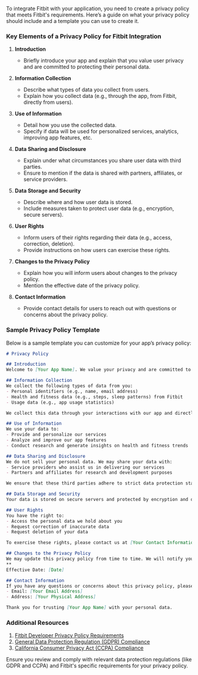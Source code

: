 To integrate Fitbit with your application, you need to create a privacy policy that meets Fitbit's requirements. Here’s a guide on what your privacy policy should include and a template you can use to create it.

### Key Elements of a Privacy Policy for Fitbit Integration

1. **Introduction**
   - Briefly introduce your app and explain that you value user privacy and are committed to protecting their personal data.

2. **Information Collection**
   - Describe what types of data you collect from users.
   - Explain how you collect data (e.g., through the app, from Fitbit, directly from users).

3. **Use of Information**
   - Detail how you use the collected data.
   - Specify if data will be used for personalized services, analytics, improving app features, etc.

4. **Data Sharing and Disclosure**
   - Explain under what circumstances you share user data with third parties.
   - Ensure to mention if the data is shared with partners, affiliates, or service providers.

5. **Data Storage and Security**
   - Describe where and how user data is stored.
   - Include measures taken to protect user data (e.g., encryption, secure servers).

6. **User Rights**
   - Inform users of their rights regarding their data (e.g., access, correction, deletion).
   - Provide instructions on how users can exercise these rights.

7. **Changes to the Privacy Policy**
   - Explain how you will inform users about changes to the privacy policy.
   - Mention the effective date of the privacy policy.

8. **Contact Information**
   - Provide contact details for users to reach out with questions or concerns about the privacy policy.

### Sample Privacy Policy Template

Below is a sample template you can customize for your app’s privacy policy:

```markdown
# Privacy Policy

## Introduction
Welcome to [Your App Name]. We value your privacy and are committed to protecting your personal data. This privacy policy outlines how we collect, use, and protect your information when you use our services in connection with Fitbit.

## Information Collection
We collect the following types of data from you:
- Personal identifiers (e.g., name, email address)
- Health and fitness data (e.g., steps, sleep patterns) from Fitbit
- Usage data (e.g., app usage statistics)

We collect this data through your interactions with our app and directly from Fitbit when you grant us permission.

## Use of Information
We use your data to:
- Provide and personalize our services
- Analyze and improve our app features
- Conduct research and generate insights on health and fitness trends

## Data Sharing and Disclosure
We do not sell your personal data. We may share your data with:
- Service providers who assist us in delivering our services
- Partners and affiliates for research and development purposes

We ensure that these third parties adhere to strict data protection standards.

## Data Storage and Security
Your data is stored on secure servers and protected by encryption and other security measures. We take reasonable steps to protect your data from unauthorized access, alteration, or disclosure.

## User Rights
You have the right to:
- Access the personal data we hold about you
- Request correction of inaccurate data
- Request deletion of your data

To exercise these rights, please contact us at [Your Contact Information].

## Changes to the Privacy Policy
We may update this privacy policy from time to time. We will notify you of any significant changes by posting the new privacy policy on our app and updating the effective date below.
**
Effective Date: [Date]

## Contact Information
If you have any questions or concerns about this privacy policy, please contact us at:
- Email: [Your Email Address]
- Address: [Your Physical Address]

Thank you for trusting [Your App Name] with your personal data.
```

### Additional Resources

1. [Fitbit Developer Privacy Policy Requirements](https://dev.fitbit.com/build/reference/web-api/privacy-policy/)
2. [General Data Protection Regulation (GDPR) Compliance](https://gdpr.eu/)
3. [California Consumer Privacy Act (CCPA) Compliance](https://oag.ca.gov/privacy/ccpa)

Ensure you review and comply with relevant data protection regulations (like GDPR and CCPA) and Fitbit's specific requirements for your privacy policy.